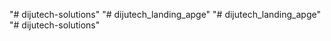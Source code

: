 "# dijutech-solutions" 
"# dijutech_landing_apge" 
"# dijutech_landing_apge" 
"# dijutech-solutions" 
